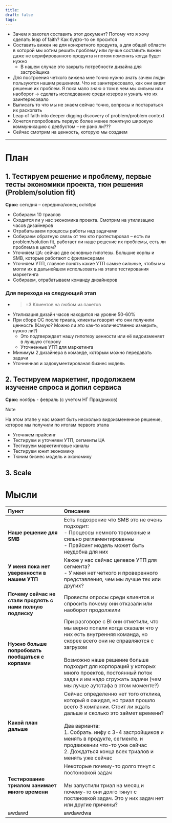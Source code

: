 ```yaml
---
title: 
draft: false
tags:
---
```

 - Зачем я захотел составить этот документ? Потому что я хочу сделать leap of faith? Как будто-то он просится
- Составить вижен не для конкретного продукта, а для общей области в которой мы хотим решить проблему или лучше составить вижен даже не верифированного продукта и потом поменять когда будет нужно
    - В нашем случае это закрыть потребности дизайна для застройщика
- Для построения четкого вижена мне точно нужно знать зачем люди пользуются нашим решением. Что их заинтересовало, как они видят решение их проблем. Я пока мало знаю о том в чем мы сильны или наоборот → сделать исследование среди юзеров и узнать что их заинтересовало
- Выписать то что мы не знаем сейчас точно, вопросы и постараться их раскопать
- Leap of faith into deeper digging discovery of problem/problem context
- Хочется попробовать первую более менее понятную широкую коммуникацию с девбустом – не рано ли???
- Сейчас смотрим на ценность, которую мы создаем 
-----
# План
## 1. Тестируем решение и проблему, первые тесты экономики проекта, тюн решения (Problem/solution fit)
**Срок:** сегодня – середина/конец октября
- Собираем 10 триалов
- Сходится ли у нас экономика проекта. Смотрим на утилизацию часов дизайнеров
- Отрабатываем процессы работы над задачами
- Собираем обратную связь от тех кто протестировал – есть ли problem/solution fit, работает ли наше решение их проблемы, есть ли проблема в целом?
- Уточняем ЦА: сейчас две основные гипотезы. Большие корпы и SMB, которые работают с фрилансерами
- Уточняем УТП, главное понять какие УТП самые сильные, чтобы мы могли их в дальнейшем использовать на этапе тестирования маркетинга
- Собираем, отрабатываем команду дизайнеров
### Для перехода на следующий этап
- >=3 Клиентов на любом из пакетов
- Утилизация дизайн часов находится на уровне 50-60%
- При сборе ОС после триала, клиенты говорят что они получили ценность (Какую? Можно ли это как-то количественно измерить, нужно ли?)
	- Это подтверждает нашу гипотезу ценности или её видоизменяет в лучшую сторону
	- Уточненные УТП для маркетинга
- Минимум 2 дизайнера в команде, которым можно передавать задачи
- Уточненная и задокументированая бизнес модель
## 2. Тестируем маркетинг, продолжаем изучение спроса и допил сервиса
**Срок:** ноябрь - февраль (с учетом НГ Праздников)

> [!NOTE]
> На этом этапе у нас может быть несколько видоизмененное решение, которое мы получили по итогам первого этапа

- Уточняем прайсинг
- Тестируем и уточняем УТП, сегменты ЦА
- Тестируем маркетинговые каналы
- Тестируем юнит экономику
- Тюним бизнес модель и экономику

## 3. Scale

# Мысли

| Пункт                                                      | Описание                                                                                                                                                                                                                                                                                                                           |
| :--------------------------------------------------------- | :--------------------------------------------------------------------------------------------------------------------------------------------------------------------------------------------------------------------------------------------------------------------------------------------------------------------------------- |
| **Наше решение для SMB**                                   | Есть подозрение что SMB это не очень подходит:<br>	- Процессы немного тормозные и сильно регламентированны<br>	- Прайсинг модель может быть неудобна для них                                                                                                                                                                       |
| **У меня пока нет уверенности в нашем УТП**                | Какое у нас сейчас целевое УТП для сегмента?<br>- У меня нет четкого и проверенного представления, чем мы лучше тех или других?                                                                                                                                                                                                    |
| **Почему сейчас не стали продлять с нами полную подписку** | Провести опросы среди клиентов и спросить почему они отказали или наоборот продолжили                                                                                                                                                                                                                                              |
| **Нужно больше попробовать пообщаться с корпами**          | При разговоре с BI они отметили, что мы верно попали когда сказали что у них есть внутренняя команда, но скорее всего они не справляются с загрузом<br><br>Возможно наше решение больше подходит для корпораций у которых много проектов, постоянный поток задач и им надо сгружать задачи (чем мы лучше аутстафа в этом моменте?) |
| **Какой план дальше**                                      | Сейчас определенно нет того отклика, который я ожидал, но триал прошло всего 3 компании. Стоит ли ждать дальше и сколько это займет времени?<br><br>Два варианта:<br>1.  Собрать. инфу с 3-4 застройщиков и менять в продукте, сегменте. и продвижении что-то уже сейчас<br>2. Дождаться конца всех триалов и менять уже сейчас    |
| **Тестирование триалом занимает много времени**            | Некоторые почему-то долго тянут с постоновкой задач<br><br>Мы запустили триал на месяц и почему-то они долго тянут с постановкой задач. Это у них задач нет или другие причины?                                                                                                                                                    |
| awdawd                                                     | awdawdwa                                                                                                                                                                                                                                                                                                                           |
